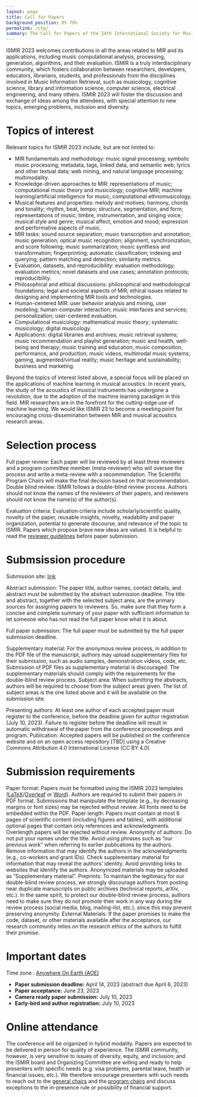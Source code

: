 ```yaml
---
layout: page
title: Call for Papers
background_position: 0% 70%
permalink: /cfp/
summary: The Call for Papers of the 24th International Society for Music Information Retrieval Conference
---
```


ISMIR 2023 welcomes contributions in all the areas related to MIR and its applications, including music computational analysis, processing, generation, algorithms, and their evaluation. ISMIR is a truly interdisciplinary community, which fosters collaboration between researchers, developers, educators, librarians, students, and professionals from the disciplines involved in Music Information Retrieval, such as musicology, cognitive science, library and information science, computer science, electrical engineering, and many others. ISMIR 2023 will foster the discussion and exchange of ideas among the attendees, with special attention to new topics, emerging problems, inclusion and diversity.

# Topics of interest

Relevant topics for ISMIR 2023 include, but are not limited to:
- MIR fundamentals and methodology: music signal processing; symbolic music processing; metadata, tags, linked data, and semantic web; lyrics and other textual data; web mining, and natural language processing; multimodality.
- Knowledge-driven approaches to MIR: representations of music; computational music theory and musicology; cognitive MIR; machine learning/artificial intelligence for music; computational ethnomusicology.	
- Musical features and properties: melody and motives; harmony, chords and tonality; rhythm, beat, tempo; structure, segmentation, and form; representations of music; timbre, instrumentation, and singing voice; musical style and genre; musical affect, emotion and mood; expression and performative aspects of music.
- MIR tasks: sound source separation; music transcription and annotation; music generation; optical music recognition; alignment, synchronization, and score following; music summarization; music synthesis and transformation; fingerprinting; automatic classification; indexing and querying; pattern matching and detection; similarity metrics. 
- Evaluation, datasets, and reproducibility: evaluation methodology; evaluation metrics; novel datasets and use cases; annotation protocols; reproducibility.
- Philosophical and ethical discussions: philosophical and methodological foundations; legal and societal aspects of MIR; ethical issues related to designing and implementing MIR tools and technologies.
- Human-centered MIR: user behavior analysis and mining, user modeling; human-computer interaction; music interfaces and services; personalization; user-centered evaluation.
- Computational musicology: mathematical music theory; systematic musicology; digital musicology.			
- Applications: digital libraries and archives; music retrieval systems; music recommendation and playlist generation; music and health, well-being and therapy; music training and education; music composition, performance, and production; music videos, multimodal music systems; gaming, augmented/virtual reality; music heritage and sustainability; business and marketing.


Beyond the topics of interest listed above, a special focus will be placed on the applications of machine learning in musical acoustics. In recent years, the study of the acoustics of musical instruments has undergone a revolution, due to the adoption of the machine learning paradigm in this field. MIR researchers are in the forefront for the cutting-edge use of machine learning. We would like ISMIR 23 to become a meeting point for encouraging cross-dissemination between MIR and musical acoustics research areas. 

# Selection process
Full paper review: Each paper will be reviewed by at least three reviewers and a program committee member (meta-reviewer) who will oversee the process and write a meta-review with a recommendation. The Scientific Program Chairs will make the final decision based on that recommendation.
Double blind review: ISMIR follows a double-blind review process. Authors should not know the names of the reviewers of their papers, and reviewers should not know the name(s) of the author(s).

Evaluation criteria: Evaluation criteria include scholarly/scientific quality, novelty of the paper, reusable insights, novelty, readability and paper organization, potential to generate discourse, and relevance of the topic to ISMIR. Papers which propose brave new ideas are valued. It is helpful to read the [reviewer guidelines](https://ismir.net/reviewer-guidelines) before paper submission.

# Submsission procedure
Submission site: [link](https://cmt3.research.microsoft.com/ISMIR2023/)

Abstract submission: The paper title, author names, contact details, and abstract must be submitted by the abstract submission deadline. The title and abstract, together with the selected subject area, are the primary sources for assigning papers to reviewers. So, make sure that they form a concise and complete summary of your paper with sufficient information to let someone who has not read the full paper know what it is about.

Full paper submission: The full paper must be submitted by the full paper submission deadline.

Supplementary material: For the anonymous review process, in addition to the PDF file of the manuscript, authors may upload supplementary files for their submission, such as audio samples, demonstration videos, code, etc. Submission of PDF files as supplementary material is discouraged. The supplementary materials should comply with the requirements for the double-blind review process.
Subject area: When submitting the abstracts, authors will be required to choose from the subject areas given. The list of subject areas is the one listed above and it will be available on the submission site.

Presenting authors: At least one author of each accepted paper must register to the conference, before the deadline given for author registration (July 10, 2023). Failure to register before the deadline will result in automatic withdrawal of the paper from the conference proceedings and program.
Publication: Accepted papers will be published on the conference website and on an open access repository [TBD] using a Creative Commons Attribution 4.0 International License (CC BY 4.0).

# Submission requirements

Paper format: Papers must be formatted using the ISMIR 2023 templates ([LaTeX](https://github.com/ismir/paper_templates/releases/tag/2023v1)/[Overleaf](https://www.overleaf.com/read/sphbbwnnpjqx) or [Word](https://github.com/ismir/paper_templates/releases/tag/2023v1)). Authors are required to submit their papers in PDF format. Submissions that manipulate the template (e.g., by decreasing margins or font sizes) may be rejected without review. All fonts need to be embedded within the PDF.
Paper length: Papers must contain at most 6 pages of scientific content (including figures and tables), with additional optional pages that contain only references and acknowledgments. Overlength papers will be rejected without review.
Anonymity of authors: Do not put your names under the title. Avoid using phrases such as “our previous work” when referring to earlier publications by the authors. Remove information that may identify the authors in the acknowledgments (e.g., co-workers and grant IDs). Check supplementary material for information that may reveal the authors’ identity. Avoid providing links to websites that identify the authors. Anonymized materials may be uploaded as “Supplementary material”.
Preprints: To maintain the legitimacy for our double-blind review process, we strongly discourage authors from posting near duplicate manuscripts on public archives (technical reports, arXiv, etc.). In the same spirit, to protect our double-blind review process, authors need to make sure they do not promote their work in any way during the review process (social media, blog, mailing-list, etc.), since this may prevent preserving anonymity.
External Materials: If the paper promises to make the code, dataset, or other materials available after the acceptance, our research community relies on the research ethics of the authors to fulfill their promise.

# Important dates

Time zone : [Anywhere On Earth (AOE)](https://www.timeanddate.com/time/zones/aoe)

- **Paper submission deadline:** April 14, 2023 (abstract due April 6, 2023)
- **Paper acceptance:** June 23, 2023
- **Camera ready paper submission:** July 10, 2023
- **Early-bird and author registration:** July 10, 2023

# Online attendance

The conference will be organized in hybrid modality. Papers are expected to be delivered in person for quality of experience. The ISMIR community, however, is very sensitive to issues of diversity, equity, and inclusion; and the ISMIR board and Organizing Committee are willing and ready to help presenters with specific needs (e.g. visa problems, parental leave, health or financial issues, etc.). We therefore encourage presenters with such needs to reach out to the [general chairs](mailto:ismir2023@ismir.net) and the [program chairs](mailto:ismir2023-papers@ismir.net) and discuss exceptions to the in-presence rule or possibility of financial support.
